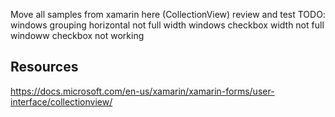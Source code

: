 ﻿																				   
Move all samples from xamarin here (CollectionView)
review and test
TODO: 
	windows grouping horizontal not full width
	windows checkbox width not full
	windoww checkbox not working

## Resources
https://docs.microsoft.com/en-us/xamarin/xamarin-forms/user-interface/collectionview/